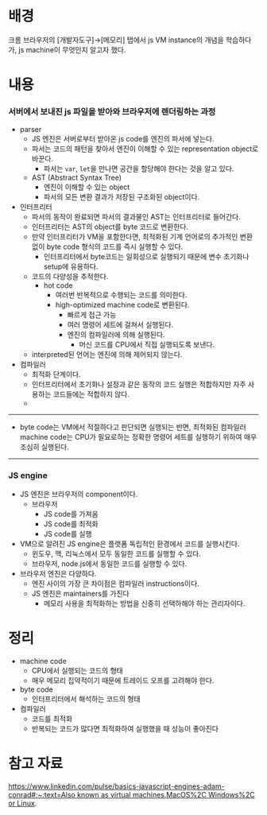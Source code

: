 # 배경

크롬 브라우저의 [개발자도구]→[메모리] 탭에서 js VM instance의 개념을 학습하다가, js machine이 무엇인지 알고자 했다.

# 내용

### 서버에서 보내진 js 파일을 받아와 브라우저에 렌더링하는 과정

- parser
  - JS 엔진은 서버로부터 받아온 js code를 엔진의 파서에 넣는다.
  - 파서는 코드의 패턴을 찾아서 엔진이 이해할 수 있는 representation object로 바꾼다.
    - 파서는 `var`, `let`을 만나면 공간을 할당해야 한다는 것을 알고 있다.
  - AST (Abstract Syntax Tree)
    - 엔진이 이해할 수 있는 object
    - 파서의 모든 변환 결과가 저장된 구조화된 object이다.
- 인터프리터
  - 파서의 동작이 완료되면 파서의 결과물인 AST는 인터프리터로 들어간다.
  - 인터프리터는 AST의 object를 byte 코드로 변환한다.
  - 만약 인터프리터가 VM을 포함한다면, 최적화된 기계 언어로의 추가적인 변환 없이 byte code 형식의 코드를 즉시 실행할 수 있다.
    - 인터프리터에서 byte코드는 일회성으로 실행되기 때문에 변수 초기화나 setup에 유용하다.
  - 코드의 다양성을 추적한다.
    - hot code
      - 여러번 반복적으로 수행되는 코드를 의미한다.
      - high-optimized machine code로 변환된다.
        - 빠르게 접근 가능
        - 여러 명령어 세트에 걸쳐서 실행된다.
        - 엔진의 컴파일러에 의해 실행된다.
          - 머신 코드를 CPU에서 직접 실행되도록 보낸다.
  - interpreted된 언어는 엔진에 의해 제어되지 않는다.
- 컴파일러
  - 최적화 단계이다.
  - 인터프리터에서 초기화나 설정과 같은 동작의 코드 실행은 적합하지만 자주 사용하는 코드들에는 적합하지 않다.
  -

---

- byte code는 VM에서 적절하다고 판단되면 실행되는 반면, 최적화된 컴파일러 machine code는 CPU가 필요로하는 정확한 명령어 세트를 실행하기 위하여 매우 조심히 실행된다.

---

### JS engine

- JS 엔진은 브라우저의 component이다.
  - 브라우저
    - JS code를 가져옴
    - JS code를 최적화
    - JS code를 실행
- VM으로 알려진 JS engine은 플랫폼 독립적인 환경에서 코드를 실행시킨다.
  - 윈도우, 맥, 리눅스에서 모두 동일한 코드를 실행할 수 있다.
  - 브라우저, node.js에서 동일한 코드를 실행할 수 있다.
- 브라우저 엔진은 다양하다.
  - 엔진 사이의 가장 큰 차이점은 컴파일러 instructions이다.
  - JS 엔진은 maintainers를 가진다
    - 메모리 사용을 최적화하는 방법을 신중히 선택하해야 하는 관리자이다.

# 정리

- machine code
  - CPU에서 실행되는 코드의 형태
  - 매우 메모리 집약적이기 때문에 트레이드 오프를 고려해야 한다.
- byte code
  - 인터프리터에서 해석하는 코드의 형태
- 컴파일러
  - 코드를 최적화
  - 반복되는 코드가 많다면 최적화하여 실행했을 때 성능이 좋아진다

# 참고 자료

[https://www.linkedin.com/pulse/basics-javascript-engines-adam-conrad#:~:text=Also known as virtual machines,MacOS%2C Windows%2C or Linux](https://www.linkedin.com/pulse/basics-javascript-engines-adam-conrad#:~:text=Also%20known%20as%20virtual%20machines,MacOS%2C%20Windows%2C%20or%20Linux).
